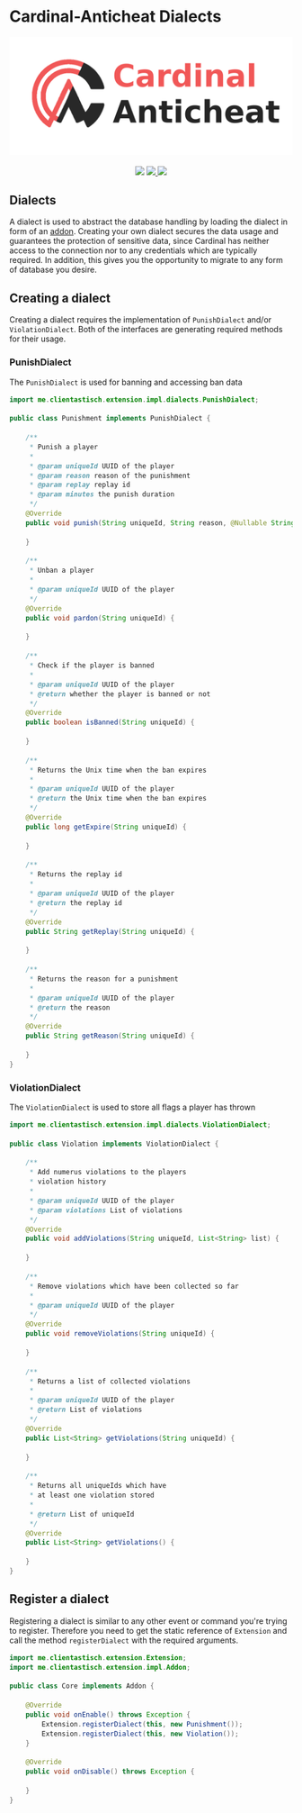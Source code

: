 
# Cardinal-Anticheat Dialects

<div align="center">
    <img src="images/banner.png" />
</div>

<br />

<div align="center">
    <img
        src="https://img.shields.io/badge/Written%20in-java-%23EF4041?style=for-the-badge"
        height="30"
    />
    <a href="https://go.lukasl.dev/cacdiscord">
        <img 
            src="https://img.shields.io/discord/647922123192533022?color=212121&label=Discord&logo=discord&logoColor=212121&style=for-the-badge"
            height="30"
        />
    </a>
    <a href="https://clientastisch.github.io/viro/documentation" target="_blank">
        <img
            src="https://img.shields.io/badge/javadoc-reference-5272B4.svg?style=for-the-badge"
            height="30"
        />
    </a>
</div>

## Dialects

A dialect is used to abstract the database handling by loading the dialect in form of an [addon](https://github.com/Clientastisch/Cardinal-Anticheat/blob/master/ADDON.md). Creating your own dialect secures the data usage and guarantees the protection of sensitive data, since Cardinal has neither access to the connection nor to any credentials which are typically required. In addition, this gives you the opportunity to migrate to any form of database you desire.

## Creating a dialect

Creating a dialect requires the implementation of `PunishDialect` and/or `ViolationDialect`. Both of the interfaces are generating required methods for their usage.

### PunishDialect

The `PunishDialect` is used for banning and accessing ban data

```java
import me.clientastisch.extension.impl.dialects.PunishDialect;

public class Punishment implements PunishDialect {

    /**
     * Punish a player
     *
     * @param uniqueId UUID of the player
     * @param reason reason of the punishment
     * @param replay replay id
     * @param minutes the punish duration
     */
    @Override
    public void punish(String uniqueId, String reason, @Nullable String replay, long minutes) {

    }

    /**
     * Unban a player
     *
     * @param uniqueId UUID of the player
     */
    @Override
    public void pardon(String uniqueId) {

    }

    /**
     * Check if the player is banned
     *
     * @param uniqueId UUID of the player
     * @return whether the player is banned or not
     */
    @Override
    public boolean isBanned(String uniqueId) {

    }

    /**
     * Returns the Unix time when the ban expires
     *
     * @param uniqueId UUID of the player
     * @return the Unix time when the ban expires
     */
    @Override
    public long getExpire(String uniqueId) {

    }

    /**
     * Returns the replay id
     *
     * @param uniqueId UUID of the player
     * @return the replay id
     */
    @Override
    public String getReplay(String uniqueId) {

    }

    /**
     * Returns the reason for a punishment
     *
     * @param uniqueId UUID of the player
     * @return the reason
     */
    @Override
    public String getReason(String uniqueId) {

    }
}

```

### ViolationDialect

The `ViolationDialect` is used to store all flags a player has thrown

```java
import me.clientastisch.extension.impl.dialects.ViolationDialect;

public class Violation implements ViolationDialect {

    /**
     * Add numerus violations to the players
     * violation history
     *
     * @param uniqueId UUID of the player
     * @param violations List of violations
     */
    @Override
    public void addViolations(String uniqueId, List<String> list) {

    }

    /**
     * Remove violations which have been collected so far
     *
     * @param uniqueId UUID of the player
     */
    @Override
    public void removeViolations(String uniqueId) {

    }

    /**
     * Returns a list of collected violations
     *
     * @param uniqueId UUID of the player
     * @return List of violations
     */
    @Override
    public List<String> getViolations(String uniqueId) {

    }

    /**
     * Returns all uniqueIds which have
     * at least one violation stored
     *
     * @return List of uniqueId
     */
    @Override
    public List<String> getViolations() {

    }
}
```

## Register a dialect

Registering a dialect is similar to any other event or command you're trying to register. Therefore you need to get the static reference of `Extension` and call the method `registerDialect` with the required arguments.

```java
import me.clientastisch.extension.Extension;
import me.clientastisch.extension.impl.Addon;

public class Core implements Addon {

    @Override
    public void onEnable() throws Exception {
        Extension.registerDialect(this, new Punishment());
        Extension.registerDialect(this, new Violation());
    }

    @Override
    public void onDisable() throws Exception {

    }
}